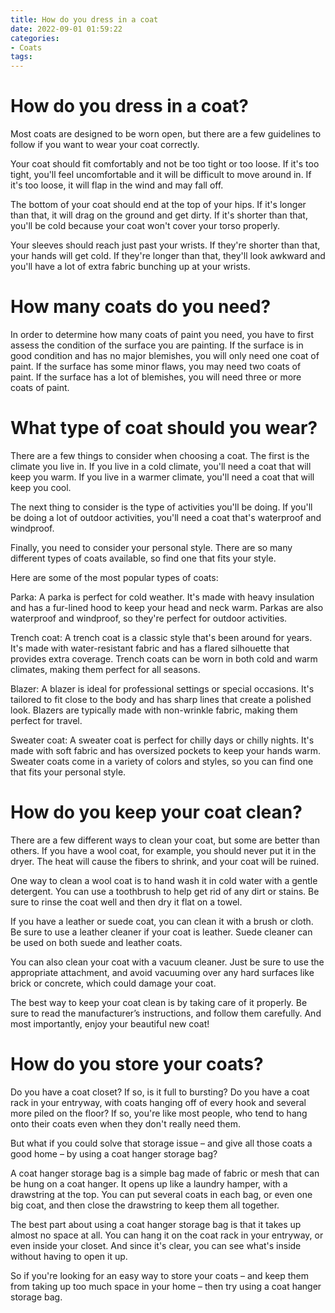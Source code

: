```yaml
---
title: How do you dress in a coat
date: 2022-09-01 01:59:22
categories:
- Coats
tags:
---
```



#  How do you dress in a coat?

Most coats are designed to be worn open, but there are a few guidelines to follow if you want to wear your coat correctly.

Your coat should fit comfortably and not be too tight or too loose. If it's too tight, you'll feel uncomfortable and it will be difficult to move around in. If it's too loose, it will flap in the wind and may fall off.

The bottom of your coat should end at the top of your hips. If it's longer than that, it will drag on the ground and get dirty. If it's shorter than that, you'll be cold because your coat won't cover your torso properly.

Your sleeves should reach just past your wrists. If they're shorter than that, your hands will get cold. If they're longer than that, they'll look awkward and you'll have a lot of extra fabric bunching up at your wrists.

#  How many coats do you need?

In order to determine how many coats of paint you need, you have to first assess the condition of the surface you are painting.  If the surface is in good condition and has no major blemishes, you will only need one coat of paint.  If the surface has some minor flaws, you may need two coats of paint.  If the surface has a lot of blemishes, you will need three or more coats of paint.

#  What type of coat should you wear?

There are a few things to consider when choosing a coat. The first is the climate you live in. If you live in a cold climate, you'll need a coat that will keep you warm. If you live in a warmer climate, you'll need a coat that will keep you cool.

The next thing to consider is the type of activities you'll be doing. If you'll be doing a lot of outdoor activities, you'll need a coat that's waterproof and windproof.

Finally, you need to consider your personal style. There are so many different types of coats available, so find one that fits your style.

Here are some of the most popular types of coats:

Parka: A parka is perfect for cold weather. It's made with heavy insulation and has a fur-lined hood to keep your head and neck warm. Parkas are also waterproof and windproof, so they're perfect for outdoor activities.

Trench coat: A trench coat is a classic style that's been around for years. It's made with water-resistant fabric and has a flared silhouette that provides extra coverage. Trench coats can be worn in both cold and warm climates, making them perfect for all seasons.

Blazer: A blazer is ideal for professional settings or special occasions. It's tailored to fit close to the body and has sharp lines that create a polished look. Blazers are typically made with non-wrinkle fabric, making them perfect for travel.

Sweater coat: A sweater coat is perfect for chilly days or chilly nights. It's made with soft fabric and has oversized pockets to keep your hands warm. Sweater coats come in a variety of colors and styles, so you can find one that fits your personal style.

#  How do you keep your coat clean?

There are a few different ways to clean your coat, but some are better than others. If you have a wool coat, for example, you should never put it in the dryer. The heat will cause the fibers to shrink, and your coat will be ruined.

One way to clean a wool coat is to hand wash it in cold water with a gentle detergent. You can use a toothbrush to help get rid of any dirt or stains. Be sure to rinse the coat well and then dry it flat on a towel.

If you have a leather or suede coat, you can clean it with a brush or cloth. Be sure to use a leather cleaner if your coat is leather. Suede cleaner can be used on both suede and leather coats.

You can also clean your coat with a vacuum cleaner. Just be sure to use the appropriate attachment, and avoid vacuuming over any hard surfaces like brick or concrete, which could damage your coat.

The best way to keep your coat clean is by taking care of it properly. Be sure to read the manufacturer’s instructions, and follow them carefully. And most importantly, enjoy your beautiful new coat!

#  How do you store your coats?

Do you have a coat closet? If so, is it full to bursting? Do you have a coat rack in your entryway, with coats hanging off of every hook and several more piled on the floor? If so, you're like most people, who tend to hang onto their coats even when they don't really need them.

But what if you could solve that storage issue – and give all those coats a good home – by using a coat hanger storage bag?

A coat hanger storage bag is a simple bag made of fabric or mesh that can be hung on a coat hanger. It opens up like a laundry hamper, with a drawstring at the top. You can put several coats in each bag, or even one big coat, and then close the drawstring to keep them all together.

The best part about using a coat hanger storage bag is that it takes up almost no space at all. You can hang it on the coat rack in your entryway, or even inside your closet. And since it's clear, you can see what's inside without having to open it up.

So if you're looking for an easy way to store your coats – and keep them from taking up too much space in your home – then try using a coat hanger storage bag.